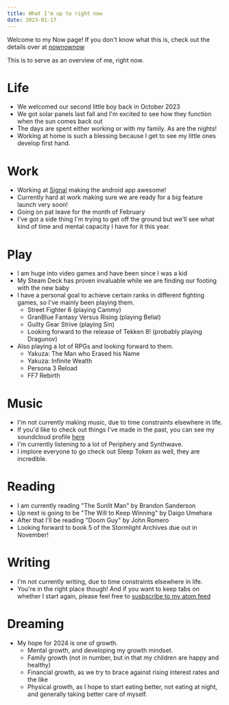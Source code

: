 ```yaml
---
title: What I'm up to right now
date: 2023-01-17
---
```

Welcome to my Now page! If you don't know what this is, check out the details over
at [nownownow](https://nownownow.com/about)

This is to serve as an overview of me, right now.

# Life
* We welcomed our second little boy back in October 2023
* We got solar panels last fall and I'm excited to see how they function when the sun comes back out
* The days are spent either working or with my family. As are the nights!
* Working at home is such a blessing because I get to see my little ones develop first hand.
# Work
* Working at [Signal](https://signal.org) making the android app awesome!
* Currently hard at work making sure we are ready for a big feature launch very soon!
* Going on pat leave for the month of February
* I've got a side thing I'm trying to get off the ground but we'll see what kind of time and mental capacity I have for it this year.
# Play
* I am huge into video games and have been since I was a kid
* My Steam Deck has proven invaluable while we are finding our footing with the new baby
* I have a personal goal to achieve certain ranks in different fighting games, so I've mainly been playing them.
  * Street Fighter 6 (playing Cammy)
  * GranBlue Fantasy Versus Rising (playing Belial)
  * Guilty Gear Strive (playing Sin)
  * Looking forward to the release of Tekken 8! (probably playing Dragunov)
* Also playing a lot of RPGs and looking forward to them.
  * Yakuza: The Man who Erased his Name
  * Yakuza: Infinite Wealth
  * Persona 3 Reload
  * FF7 Rebirth
# Music
* I'm not currently making music, due to time constraints elsewhere in life.
* If you'd like to check out things I've made in the past, you can see my soundcloud profile [here](https://soundcloud.com/user-102402905)
* I'm currently listening to a lot of Periphery and Synthwave.
* I implore everyone to go check out Sleep Token as well, they are incredible.
# Reading
* I am currently reading "The Sunlit Man" by Brandon Sanderson
* Up next is going to be "The Will to Keep Winning" by Daigo Umehara
* After that I'll be reading "Doom Guy" by John Romero
* Looking forward to book 5 of the Stormlight Archives due out in November!
# Writing
* I'm not currently writing, due to time constraints elsewhere in life.
* You're in the right place though! And if you want to keep tabs on whether I start again, please feel free to [susbscribe to my atom feed](https://www.ahart.dev/feed.atom)
# Dreaming
* My hope for 2024 is one of growth.
  * Mental growth, and developing my growth mindset.
  * Family growth (not in number, but in that my children are happy and healthy)
  * Financial growth, as we try to brace against rising interest rates and the like
  * Physical growth, as I hope to start eating better, not eating at night, and generally taking better care of myself.